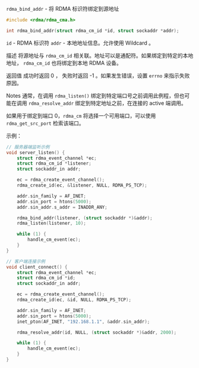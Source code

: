 `rdma_bind_addr` - 将 RDMA 标识符绑定到源地址

```c
#include <rdma/rdma_cma.h>

int rdma_bind_addr(struct rdma_cm_id *id, struct sockaddr *addr);
```

`id` - RDMA 标识符
`addr` - 本地地址信息。允许使用 Wildcard 。

描述
将源地址与 `rdma_cm_id` 相关联。地址可以是通配符。如果绑定到特定的本地地址， `rdma_cm_id` 也将绑定到本地 RDMA 设备。

返回值
成功时返回 0 ， 失败时返回 -1 。如果发生错误，设置 `errno` 来指示失败原因。

Notes
通常，在调用 `rdma_listen()` 绑定到特定端口号之前调用此例程，但也可能在调用 `rdma_resolve_addr` 绑定到特定地址之前，在连接的 active 端调用。

如果用于绑定到端口 0，`rdma_cm` 将选择一个可用端口，可以使用 `rdma_get_src_port` 检索该端口。

示例：
```c
// 服务器端监听示例
void server_listen() {
    struct rdma_event_channel *ec;
    struct rdma_cm_id *listener;
    struct sockaddr_in addr;

    ec = rdma_create_event_channel();
    rdma_create_id(ec, &listener, NULL, RDMA_PS_TCP);

    addr.sin_family = AF_INET;
    addr.sin_port = htons(5000);
    addr.sin_addr.s_addr = INADDR_ANY;

    rdma_bind_addr(listener, (struct sockaddr *)&addr);
    rdma_listen(listener, 10);

    while (1) {
        handle_cm_event(ec);
    }
}

// 客户端连接示例
void client_connect() {
    struct rdma_event_channel *ec;
    struct rdma_cm_id *id;
    struct sockaddr_in addr;

    ec = rdma_create_event_channel();
    rdma_create_id(ec, &id, NULL, RDMA_PS_TCP);

    addr.sin_family = AF_INET;
    addr.sin_port = htons(5000);
    inet_pton(AF_INET, "192.168.1.1", &addr.sin_addr);

    rdma_resolve_addr(id, NULL, (struct sockaddr *)&addr, 2000);

    while (1) {
        handle_cm_event(ec);
    }
}
```